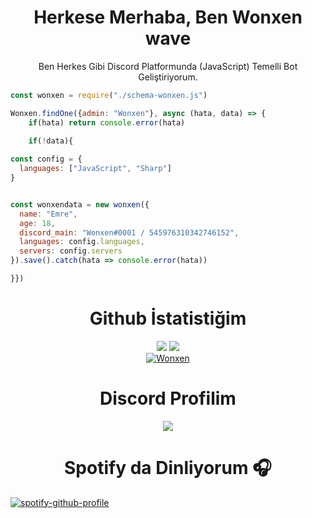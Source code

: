 <h1 align="center">Herkese Merhaba, Ben Wonxen wave</h1>
<p align="center">Ben Herkes Gibi Discord Platformunda (JavaScript) Temelli Bot Geliştiriyorum.<br></p>

```js
const wonxen = require("./schema-wonxen.js")

Wonxen.findOne({admin: "Wonxen"}, async (hata, data) => {
    if(hata) return console.error(hata)

    if(!data){
  
const config = {
  languages: ["JavaScript", "Sharp"]
}


const wonxendata = new wonxen({
  name: "Emre",
  age: 18,
  discord_main: "Wonxen#0001 / 545976310342746152",
  languages: config.languages,
  servers: config.servers
}).save().catch(hata => console.error(hata))

}})
```

  <h1 align="center">Github İstatistiğim</h1>
<p align="center">
  <a href="https://github.com/Wonxenshu/" target="_blank"><img src="https://github-readme-stats.vercel.app/api/top-langs/?username=Wonxenshu&langs_count=10&custom_title=En+Çok+Kullanılan+Diller+Top10&bg_color=171a1f&text_color=fff&icon_color=ff0000&hide_border=true&title_color=ff0000"/></a>
  <a href="https://github.com/Wonxenshu/" target="_blank"><img src="https://github-readme-stats.vercel.app/api?username=Wonxenshu&show_icons=true&locale=tr&border_radius=10px&title_color=ff0000&hide_border=true&bg_color=171a1f&text_color=fff&icon_color=ff0000&custom_title=Wonxen%27nin+Github+İstatistiği"/></a>
    <br>
  <a href="https://github.com/Wonxen/" target="_blank"><img src="https://gpvc.arturio.dev/Wonxen" alt="Wonxen"/></a>
</p>

  <h1 align="center">Discord Profilim</h1>
<p align="center">
  <a href="https://github.com/Wonxenshu/" target="_blank"><img src="https://lanyard-profile-readme.vercel.app/api/545976310342746152?theme=dark&bg=171a1f&animated=true&hideDiscrim=false&borderRadius=10px&locale=true"/></a>

<h1 align="center">Spotify da Dinliyorum 🎧</h1>

[![spotify-github-profile](https://spotify-github-profile.vercel.app/api/view?uid=bhf01syvx5h4s1v3jqriy5cey&cover_image=true&theme=novatorem&bar_color=53b14f&bar_color_cover=false)](https://github.com/kittinan/spotify-github-profile)
